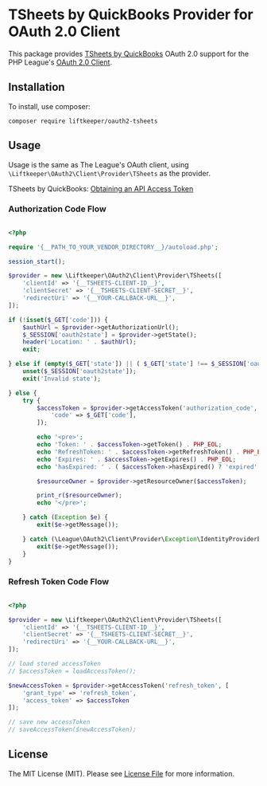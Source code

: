 # TSheets by QuickBooks Provider for OAuth 2.0 Client

This package provides [TSheets by QuickBooks](https://tsheetsteam.github.io/api_docs/) OAuth 2.0 support for the PHP League's [OAuth 2.0 Client](https://github.com/thephpleague/oauth2-client).

## Installation

To install, use composer:

```
composer require liftkeeper/oauth2-tsheets
```
## Usage

Usage is the same as The League's OAuth client, using `\Liftkeeper\OAuth2\Client\Provider\TSheets` as the provider.

TSheets by QuickBooks: [Obtaining an API Access Token](https://tsheetsteam.github.io/api_docs/?php#obtaining-an-api-access-token)

### Authorization Code Flow

```php

<?php

require '{__PATH_TO_YOUR_VENDOR_DIRECTORY__}/autoload.php';

session_start();

$provider = new \Liftkeeper\OAuth2\Client\Provider\TSheets([
	'clientId' => '{__TSHEETS-CLIENT-ID__}',
	'clientSecret' => '{__TSHEETS-CLIENT-SECRET__}',
	'redirectUri' => '{__YOUR-CALLBACK-URL__}',
]);

if (!isset($_GET['code'])) {
	$authUrl = $provider->getAuthorizationUrl();
	$_SESSION['oauth2state'] = $provider->getState();
	header('Location: ' . $authUrl);
	exit;

} else if (empty($_GET['state']) || ( $_GET['state'] !== $_SESSION['oauth2state'] )) {
	unset($_SESSION['oauth2state']);
	exit('Invalid state');

} else {
	try {
		$accessToken = $provider->getAccessToken('authorization_code', [
			'code' => $_GET['code'],
		]);

		echo '<pre>';
		echo 'Token: ' . $accessToken->getToken() . PHP_EOL;
		echo 'RefreshToken: ' . $accessToken->getRefreshToken() . PHP_EOL;
		echo 'Expires: ' . $accessToken->getExpires() . PHP_EOL;
		echo 'hasExpired: ' . ( $accessToken->hasExpired() ? 'expired' : 'not expired' ) . PHP_EOL;

		$resourceOwner = $provider->getResourceOwner($accessToken);

		print_r($resourceOwner);
		echo '</pre>';

	} catch (Exception $e) {
		exit($e->getMessage());

	} catch (\League\OAuth2\Client\Provider\Exception\IdentityProviderException $e) {
		exit($e->getMessage());
	}
}

```

### Refresh Token Code Flow

```php

<?php

$provider = new \Liftkeeper\OAuth2\Client\Provider\TSheets([
	'clientId' => '{__TSHEETS-CLIENT-ID__}',
	'clientSecret' => '{__TSHEETS-CLIENT-SECRET__}',
	'redirectUri' => '{__YOUR-CALLBACK-URL__}',
]);

// load stored accessToken
// $accessToken = loadAccessToken();

$newAccessToken = $provider->getAccessToken('refresh_token', [
	'grant_type' => 'refresh_token',
	'access_token' => $accessToken
]);

// save new accessToken
// saveAccessToken($newAccessToken);


```

## License

The MIT License (MIT). Please see [License File](https://github.com/Liftkeeper/oauth2-tsheets/blob/master/LICENSE) for more information.
